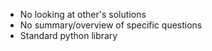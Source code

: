 - No looking at other's solutions
- No summary/overview of specific questions
- Standard python library
